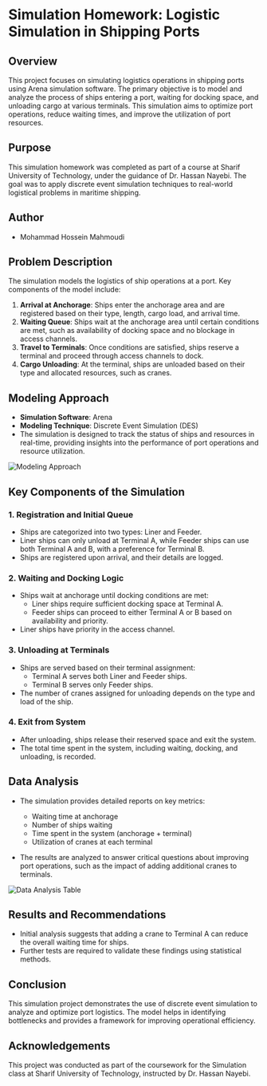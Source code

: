 # Simulation Homework: Logistic Simulation in Shipping Ports

## Overview

This project focuses on simulating logistics operations in shipping ports using Arena simulation software. The primary objective is to model and analyze the process of ships entering a port, waiting for docking space, and unloading cargo at various terminals. This simulation aims to optimize port operations, reduce waiting times, and improve the utilization of port resources.

## Purpose

This simulation homework was completed as part of a course at Sharif University of Technology, under the guidance of Dr. Hassan Nayebi. The goal was to apply discrete event simulation techniques to real-world logistical problems in maritime shipping.

## Author

- Mohammad Hossein Mahmoudi

## Problem Description

The simulation models the logistics of ship operations at a port. Key components of the model include:

1. **Arrival at Anchorage**: Ships enter the anchorage area and are registered based on their type, length, cargo load, and arrival time.
2. **Waiting Queue**: Ships wait at the anchorage area until certain conditions are met, such as availability of docking space and no blockage in access channels.
3. **Travel to Terminals**: Once conditions are satisfied, ships reserve a terminal and proceed through access channels to dock.
4. **Cargo Unloading**: At the terminal, ships are unloaded based on their type and allocated resources, such as cranes.

## Modeling Approach

- **Simulation Software**: Arena
- **Modeling Technique**: Discrete Event Simulation (DES)
- The simulation is designed to track the status of ships and resources in real-time, providing insights into the performance of port operations and resource utilization.

![Modeling Approach](path/to/your/modeling_approach_image.png)

## Key Components of the Simulation

### 1. Registration and Initial Queue

- Ships are categorized into two types: Liner and Feeder.
- Liner ships can only unload at Terminal A, while Feeder ships can use both Terminal A and B, with a preference for Terminal B.
- Ships are registered upon arrival, and their details are logged.

### 2. Waiting and Docking Logic

- Ships wait at anchorage until docking conditions are met:
  - Liner ships require sufficient docking space at Terminal A.
  - Feeder ships can proceed to either Terminal A or B based on availability and priority.
- Liner ships have priority in the access channel.

### 3. Unloading at Terminals

- Ships are served based on their terminal assignment:
  - Terminal A serves both Liner and Feeder ships.
  - Terminal B serves only Feeder ships.
- The number of cranes assigned for unloading depends on the type and load of the ship.

### 4. Exit from System

- After unloading, ships release their reserved space and exit the system.
- The total time spent in the system, including waiting, docking, and unloading, is recorded.

## Data Analysis

- The simulation provides detailed reports on key metrics:
  - Waiting time at anchorage
  - Number of ships waiting
  - Time spent in the system (anchorage + terminal)
  - Utilization of cranes at each terminal

- The results are analyzed to answer critical questions about improving port operations, such as the impact of adding additional cranes to terminals.

![Data Analysis Table](path/to/your/data_analysis_image.png)

## Results and Recommendations

- Initial analysis suggests that adding a crane to Terminal A can reduce the overall waiting time for ships.
- Further tests are required to validate these findings using statistical methods.

## Conclusion

This simulation project demonstrates the use of discrete event simulation to analyze and optimize port logistics. The model helps in identifying bottlenecks and provides a framework for improving operational efficiency.

## Acknowledgements

This project was conducted as part of the coursework for the Simulation class at Sharif University of Technology, instructed by Dr. Hassan Nayebi.
